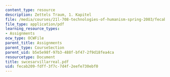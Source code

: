 ```yaml
---
content_type: resource
description: Zettels Traum, 1. Kapitel
file: /media/courses/21l-708-technologies-of-humanism-spring-2003/fecab209fdff3f7c7d4f2eefe730ebf0_swcesarvillarreal.pdf
file_type: application/pdf
learning_resource_types:
- Assignments
ocw_type: OCWFile
parent_title: Assignments
parent_type: CourseSection
parent_uid: b5e5e98f-97b3-488f-bf47-2f9d18fea4ca
resourcetype: Document
title: swcesarvillarreal.pdf
uid: fecab209-fdff-3f7c-7d4f-2eefe730ebf0
---
```

